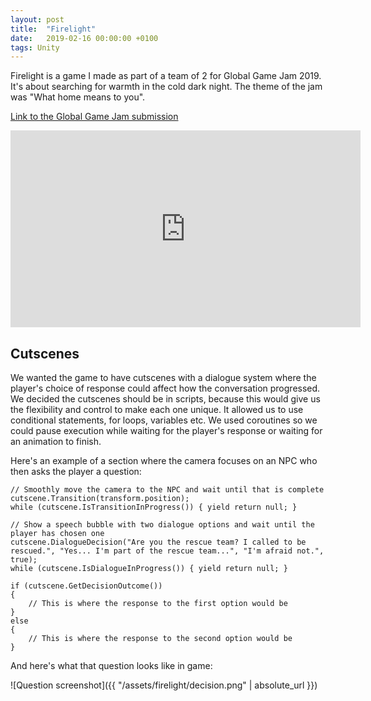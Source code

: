 ```yaml
---
layout: post
title:  "Firelight"
date:   2019-02-16 00:00:00 +0100
tags: Unity
---
```


Firelight is a game I made as part of a team of 2 for Global Game Jam 2019. It's about searching for warmth in the cold dark night. The theme of the jam was "What home means to you".

[Link to the Global Game Jam submission][Global-Game-Jam]

<iframe width="560" height="315" src="https://www.youtube-nocookie.com/embed/LCdt8rgqWDE?rel=0" frameborder="0" allow="accelerometer; autoplay; encrypted-media; gyroscope; picture-in-picture" allowfullscreen></iframe>

## Cutscenes
We wanted the game to have cutscenes with a dialogue system where the player's choice of response could affect how the conversation progressed. We decided the cutscenes should be in scripts, because this would give us the flexibility and control to make each one unique. It allowed us to use conditional statements, for loops, variables etc. We used coroutines so we could pause execution while waiting for the player's response or waiting for an animation to finish.

Here's an example of a section where the camera focuses on an NPC who then asks the player a question:

    // Smoothly move the camera to the NPC and wait until that is complete
    cutscene.Transition(transform.position);
    while (cutscene.IsTransitionInProgress()) { yield return null; }
        
    // Show a speech bubble with two dialogue options and wait until the player has chosen one
    cutscene.DialogueDecision("Are you the rescue team? I called to be rescued.", "Yes... I'm part of the rescue team...", "I'm afraid not.", true);
    while (cutscene.IsDialogueInProgress()) { yield return null; }

    if (cutscene.GetDecisionOutcome())
    {
        // This is where the response to the first option would be
    }
    else
    {
        // This is where the response to the second option would be
    }

And here's what that question looks like in game:

![Question screenshot]({{ "/assets/firelight/decision.png" | absolute_url }})

[Global-Game-Jam]: https://globalgamejam.org/2019/games/firelight